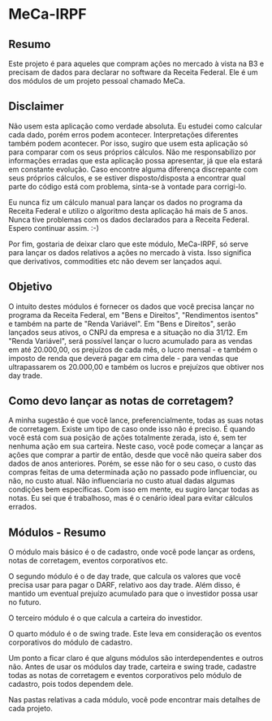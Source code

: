 # MeCa-IRPF

## Resumo
Este projeto é para aqueles que compram ações no mercado à vista na B3 e precisam de dados para declarar no software da Receita Federal. Ele é um dos módulos de um projeto pessoal chamado MeCa.

## Disclaimer
Não usem esta aplicação como verdade absoluta. Eu estudei como calcular cada dado, porém erros podem acontecer. Interpretações diferentes também podem acontecer. Por isso, sugiro que usem esta aplicação só para comparar com os seus próprios cálculos. Não me responsabilizo por informações erradas que esta aplicação possa apresentar, já que ela estará em constante evolução. Caso encontre alguma diferença discrepante com seus próprios cálculos, e se estiver disposto/disposta a encontrar qual parte do código está com problema, sinta-se à vontade para corrigi-lo.

Eu nunca fiz um cálculo manual para lançar os dados no programa da Receita Federal e utilizo o algoritmo desta aplicação há mais de 5 anos. Nunca tive problemas com os dados declarados para a Receita Federal. Espero continuar assim. :-)

Por fim, gostaria de deixar claro que este módulo, MeCa-IRPF, só serve para lançar os dados relativos a ações no mercado à vista. Isso significa que derivativos, commodities etc não devem ser lançados aqui.

## Objetivo
O intuito destes módulos é fornecer os dados que você precisa lançar no programa da Receita Federal, em "Bens e Direitos", "Rendimentos isentos" e também na parte de "Renda Variável". Em "Bens e Direitos", serão lançados seus ativos, o CNPJ da empresa e a situação no dia 31/12. Em "Renda Variável", será possível lançar o lucro acumulado para as vendas em até 20.000,00, os prejuízos de cada mês, o lucro mensal - e também o imposto de renda que deverá pagar em cima dele - para vendas que ultrapassarem os 20.000,00 e também os lucros e prejuízos que obtiver nos day trade.

## Como devo lançar as notas de corretagem?
A minha sugestão é que você lance, preferencialmente, todas as suas notas de corretagem. Existe um tipo de caso onde isso não é preciso. É quando você está com sua posição de ações totalmente zerada, isto é, sem ter nenhuma ação em sua carteira. Neste caso, você pode começar a lançar as ações que comprar a partir de então, desde que você não queira saber dos dados de anos anteriores. Porém, se esse não for o seu caso, o custo das compras feitas de uma determinada ação no passado pode influenciar, ou não, no custo atual. Não influenciaria no custo atual dadas algumas condições bem específicas.
Com isso em mente, eu sugiro lançar todas as notas. Eu sei que é trabalhoso, mas é o cenário ideal para evitar cálculos errados.

## Módulos - Resumo

O módulo mais básico é o de cadastro, onde você pode lançar as ordens, notas de corretagem, eventos corporativos etc.

O segundo módulo é o de day trade, que calcula os valores que você precisa usar para pagar o DARF, relativo aos day trade. Além disso, é mantido um eventual prejuízo acumulado para que o investidor possa usar no futuro.

O terceiro módulo é o que calcula a carteira do investidor.

O quarto módulo é o de swing trade. Este leva em consideração os eventos corporativos do módulo de cadastro.

Um ponto a ficar claro é que alguns módulos são interdependentes e outros não. Antes de usar os módulos day trade, carteira e swing trade, cadastre todas as notas de corretagem e eventos corporativos pelo módulo de cadastro, pois todos dependem dele.

Nas pastas relativas a cada módulo, você pode encontrar mais detalhes de cada projeto.